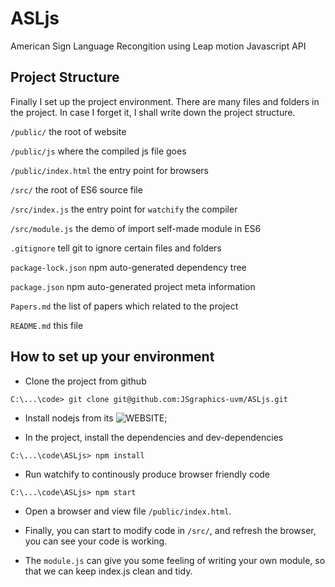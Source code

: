 # ASLjs

American Sign Language Recongition using Leap motion Javascript API

## Project Structure

Finally I set up the project environment. There are many files and folders in the project. In case I forget it, I shall write down the project structure.

`/public/` the root of website

`/public/js` where the compiled js file goes

`/public/index.html` the entry point for browsers

`/src/` the root of ES6 source file

`/src/index.js` the entry point for `watchify` the compiler

`/src/module.js` the demo of import self-made module in ES6

`.gitignore` tell git to ignore certain files and folders

`package-lock.json` npm auto-generated dependency tree

`package.json` npm auto-generated project meta information

`Papers.md` the list of papers which related to the project

`README.md` this file

## How to set up your environment

* Clone the project from github

```dos
C:\...\code> git clone git@github.com:JSgraphics-uvm/ASLjs.git
```

* Install nodejs from its ![WEBSITE](https://nodejs.org/en/download/);

* In the project, install the dependencies and dev-dependencies

```dos
C:\...\code\ASLjs> npm install
```

* Run watchify to continously produce browser friendly code

```dos
C:\...\code\ASLjs> npm start
```

* Open a browser and view file `/public/index.html`.

* Finally, you can start to modify code in `/src/`, and refresh the browser, you can see your code is working.

* The `module.js` can give you some feeling of writing your own module, so that we can keep index.js clean and tidy.
